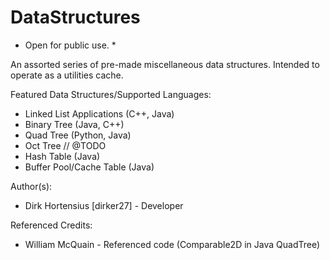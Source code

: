 DataStructures
==============

* Open for public use. *

An assorted series of pre-made miscellaneous data structures.
Intended to operate as a utilities cache.

Featured Data Structures/Supported Languages:
  - Linked List Applications (C++, Java)
  - Binary Tree (Java, C++)
  - Quad Tree (Python, Java)
  - Oct Tree // @TODO
  - Hash Table (Java)
  - Buffer Pool/Cache Table (Java)

Author(s):
  - Dirk Hortensius [dirker27] - Developer

Referenced Credits:
  - William McQuain - Referenced code (Comparable2D in Java QuadTree)
